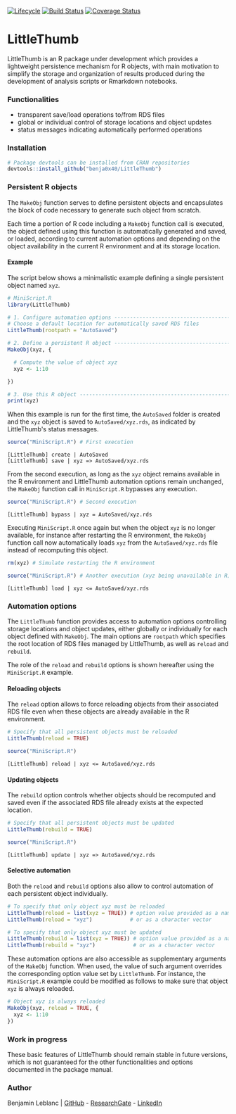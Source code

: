 [![Lifecycle](https://img.shields.io/badge/lifecycle-experimental-orange.svg)](https://www.tidyverse.org/lifecycle/#maturing)
[![Build Status](https://travis-ci.com/benja0x40/LittleThumb.svg?branch=master)](https://travis-ci.com/benja0x40/LittleThumb)
[![Coverage Status](https://codecov.io/gh/benja0x40/LittleThumb/branch/master/graph/badge.svg)](https://codecov.io/gh/benja0x40/LittleThumb)

LittleThumb
================================================================================

LittleThumb is an R package under development which provides a lightweight
persistence mechanism for R objects, with main motivation to simplify
the storage and organization of results produced during the development
of analysis scripts or Rmarkdown notebooks.

### <a name="install"></a>Functionalities

 - transparent save/load operations to/from RDS files
 - global or individual control of storage locations and object updates
 - status messages indicating automatically performed operations


### <a name="install"></a>Installation

```R
# Package devtools can be installed from CRAN repositories
devtools::install_github("benja0x40/LittleThumb")
```


### Persistent R objects

The `MakeObj` function serves to define persistent objects and encapsulates
the block of code necessary to generate such object from scratch.

Each time a portion of R code including a `MakeObj` function call is executed,
the object defined using this function is automatically generated and saved,
or loaded, according to current automation options and depending on the object
availability in the current R environment and at its storage location.


#### Example

The script below shows a minimalistic example defining a single persistent object
named `xyz`.

```R
# MiniScript.R
library(LittleThumb)

# 1. Configure automation options ----------------------------------------------
# Choose a default location for automatically saved RDS files
LittleThumb(rootpath = "AutoSaved")

# 2. Define a persistent R object ----------------------------------------------
MakeObj(xyz, {

  # Compute the value of object xyz
  xyz <- 1:10

})

# 3. Use this R object ---------------------------------------------------------
print(xyz)
```

When this example is run for the first time, the `AutoSaved` folder is
created and the `xyz` object is saved to `AutoSaved/xyz.rds`, as indicated
by LittleThumb's status messages.

```R
source("MiniScript.R") # First execution
```

    [LittleThumb] create | AutoSaved
    [LittleThumb] save | xyz => AutoSaved/xyz.rds

From the second execution, as long as the `xyz` object remains available
in the R environment and LittleThumb automation options remain unchanged,
the `MakeObj` function call in `MiniScript.R` bypasses any execution.

```R
source("MiniScript.R") # Second execution
```

    [LittleThumb] bypass | xyz = AutoSaved/xyz.rds

Executing `MiniScript.R` once again but when the object `xyz` is no longer
available, for instance after restarting the R environment,
the `MakeObj` function call now automatically loads `xyz` from
the `AutoSaved/xyz.rds` file instead of recomputing this object.

```R
rm(xyz) # Simulate restarting the R environment

source("MiniScript.R") # Another execution (xyz being unavailable in R)
```

    [LittleThumb] load | xyz <= AutoSaved/xyz.rds


### Automation options

The `LittleThumb` function provides access to automation options controlling
storage locations and object updates, either globally or individually
for each object defined with `MakeObj`.
The main options are `rootpath` which specifies the root location of RDS
files managed by LittleThumb, as well as `reload` and `rebuild`.

The role of the `reload` and `rebuild` options is shown hereafter using the
`MiniScript.R` example.

#### Reloading objects

The `reload` option allows to force reloading objects from their associated 
RDS file even when these objects are already available in the R environment.

```R
# Specify that all persistent objects must be reloaded
LittleThumb(reload = TRUE)

source("MiniScript.R")
```

    [LittleThumb] reload | xyz <= AutoSaved/xyz.rds


#### Updating objects

The `rebuild` option controls whether objects should be recomputed and saved
even if the associated RDS file already exists at the expected location.

```R
# Specify that all persistent objects must be updated
LittleThumb(rebuild = TRUE)

source("MiniScript.R")
```

    [LittleThumb] update | xyz => AutoSaved/xyz.rds


#### Selective automation

Both the `reload` and `rebuild` options also allow to control automation
of each persistent object individually.

```R
# To specify that only object xyz must be reloaded
LittleThumb(reload = list(xyz = TRUE)) # option value provided as a named list
LittleThumb(reload = "xyz")            # or as a character vector
```

```R
# To specify that only object xyz must be updated
LittleThumb(rebuild = list(xyz = TRUE)) # option value provided as a named list
LittleThumb(rebuild = "xyz")            # or as a character vector
```

These automation options are also accessible as supplementary arguments
of the `MakeObj` function. When used, the value of such argument overrides
the corresponding option value set by `LittleThumb`.
For instance, the `MiniScript.R` example could be modified as follows to
make sure that object `xyz` is always reloaded.

```R
# Object xyz is always reloaded
MakeObj(xyz, reload = TRUE, {
  xyz <- 1:10
})
```

### Work in progress

These basic features of LittleThumb should remain stable in future versions,
which is not guaranteed for the other functionalities and options documented
in the package manual.

### Author

Benjamin Leblanc |
[GitHub](https://github.com/benja0x40) -
[ResearchGate](https://www.researchgate.net/profile/Benjamin_Leblanc) -
[LinkedIn](https://www.linkedin.com/in/benja0x40)
